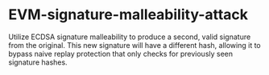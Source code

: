 # EVM-signature-malleability-attack
 Utilize ECDSA signature malleability to produce a second, valid signature from the original. This new signature will have a different hash, allowing it to bypass naive replay protection that only checks for previously seen signature hashes. 
